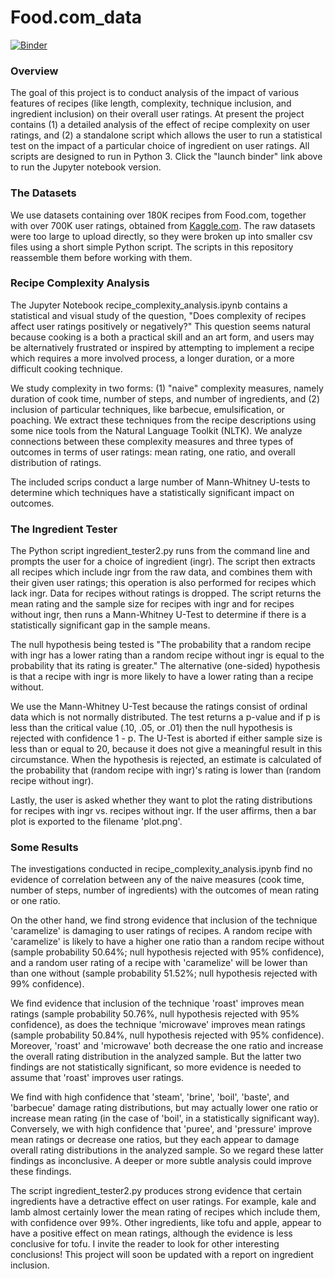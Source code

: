 # Food.com_data
[![Binder](https://mybinder.org/badge_logo.svg)](https://mybinder.org/v2/gh/mpc02002/Food.com_data/master?filepath=%2Fingredient_tester.ipynb)

<h3> Overview </h3>
<p>
The goal of this project is to conduct analysis of the impact of various features of recipes (like length, complexity, technique inclusion, and ingredient inclusion) on their overall user ratings.  At present the project contains (1) a detailed analysis of the effect of recipe complexity on user ratings, and (2) a standalone script which allows the user to run a statistical test on the impact of a particular choice of ingredient on user ratings.  All scripts are designed to run in Python 3.  Click the "launch binder" link above to run the Jupyter notebook version.
  
<h3> The Datasets </h3>
<p>
We use datasets containing over 180K recipes from Food.com, together with over 700K user ratings, obtained from <a href="https://www.kaggle.com/shuyangli94/food-com-recipes-and-user-interactions">Kaggle.com</a>.   The raw datasets were too large to upload directly, so they were broken up into smaller csv files using a short simple Python script.  The scripts in this repository reassemble them before working with them.
  
<h3> Recipe Complexity Analysis </h3>

The Jupyter Notebook recipe_complexity_analysis.ipynb contains a statistical and visual study of the question, "Does complexity of recipes affect user ratings positively or negatively?"  This question seems natural because cooking is a both a practical skill and an art form, and users may be alternatively frustrated or inspired by attempting to implement a recipe which requires a more involved process, a longer duration, or a more difficult cooking technique.

We study complexity in two forms: (1) "naive" complexity measures, namely duration of cook time, number of steps, and number of ingredients, and (2) inclusion of particular techniques, like barbecue, emulsification, or poaching.  We extract these techniques from the recipe descriptions using some nice tools from the Natural Language Toolkit (NLTK).  We analyze connections between these complexity measures and three types of outcomes in terms of user ratings: mean rating, one ratio, and overall distribution of ratings.

The included scrips conduct a large number of Mann-Whitney U-tests to determine which techniques have a statistically significant impact on outcomes.  
  
<h3> The Ingredient Tester </h3>
<p>
The Python script ingredient_tester2.py runs from the command line and prompts the user for a choice of ingredient (ingr).  The script then extracts all recipes which include ingr from the raw data, and combines them with their given user ratings; this operation is also performed for recipes which lack ingr.  Data for recipes without ratings is dropped.  The script returns the mean rating and the sample size for recipes with ingr and for recipes without ingr, then runs a Mann-Whitney U-Test to determine if there is a statistically significant gap in the sample means.  
  
The null hypothesis being tested is "The probability that a random recipe with ingr has a lower rating than a random recipe without ingr is equal to the probability that its rating is greater."  The alternative (one-sided) hypothesis is that a recipe with ingr is more likely to have a lower rating than a recipe without.

We use the Mann-Whitney U-Test because the ratings consist of ordinal data which is not normally distributed.  The test returns a p-value and if p is less than the critical value (.10, .05, or .01) then the null hypothesis is rejected with confidence 1 - p.  The U-Test is aborted if either sample size is less than or equal to 20, because it does not give a meaningful result in this circumstance.  When the hypothesis is rejected, an estimate is calculated of the probability that (random recipe with ingr)'s rating is lower than (random recipe without ingr).

Lastly, the user is asked whether they want to plot the rating distributions for recipes with ingr vs. recipes without ingr.  If the user affirms, then a bar plot is exported to the filename 'plot.png'.

<h3> Some Results </h3>
<p>
The investigations conducted in recipe_complexity_analysis.ipynb find no evidence of correlation between any of the naive measures (cook time, number of steps, number of ingredients) with the outcomes of mean rating or one ratio.

On the other hand, we find strong evidence that inclusion of the technique 'caramelize' is damaging to user ratings of recipes.  A random recipe with 'caramelize' is likely to have a higher one ratio than a random recipe without (sample probability 50.64%; null hypothesis rejected with 95% confidence), and a random user rating of a recipe with 'caramelize' will be lower than than one without (sample probability 51.52%; null hypothesis rejected with 99% confidence).

 We find evidence that inclusion of the technique 'roast' improves mean ratings (sample probability 50.76%, null hypothesis rejected with 95% confidence), as does the technique 'microwave' improves mean ratings (sample probability 50.84%, null hypothesis rejected with 95% confidence).  Moreover, 'roast' and 'microwave' both decrease the one ratio and increase the overall rating distribution in the analyzed sample.  But the latter two findings are not statistically significant, so more evidence is needed to assume that 'roast' improves user ratings.

 We find with high confidence that 'steam', 'brine', 'boil', 'baste', and 'barbecue' damage rating distributions, but may actually lower one ratio or increase mean rating (in the case of 'boil', in a statistically significant way).  Conversely, we with high confidence that 'puree', and 'pressure' improve mean ratings or decrease one ratios, but they each appear to damage overall rating distributions in the analyzed sample.  So we regard these latter findings as inconclusive.  A deeper or more subtle analysis could improve these findings.
  
The script ingredient_tester2.py produces strong evidence that certain ingredients have a detractive effect on user ratings.  For example, kale and lamb almost certainly lower the mean rating of recipes which include them, with confidence over 99%.  Other ingredients, like tofu and apple, appear to have a positive effect on mean ratings, although the evidence is less conclusive for tofu.  I invite the reader to look for other interesting conclusions!  This project will soon be updated with a report on ingredient inclusion.
